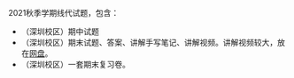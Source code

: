 2021秋季学期线代试题，包含：
- （深圳校区）期中试题
- （深圳校区）期末试题、答案、讲解手写笔记、讲解视频。讲解视频较大，放在[网盘](https://open.osa.moe/openauto/MATH1002)。
- （深圳校区）一套期末复习卷。
